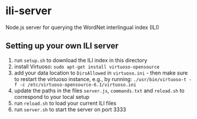 # ili-server
Node.js server for querying the WordNet interlingual index (ILI)

## Setting up your own ILI server

1. run `setup.sh` to download the ILI index in this directory
2. install Virtuoso: `sudo apt-get install virtuoso-opensource`
3. add your data location to `DirsAllowed` in `virtuoso.ini` - then make sure to restart the virtuoso instance, e.g., by running: `./usr/bin/virtuoso-t -f -c /etc/virtuoso-opensource-6.1/virtuoso.ini`
4. update the paths in the files `server.js`, `commands.txt` and `reload.sh` to correspond to your local setup
5. run `reload.sh` to load your current ILI files
6. run `server.sh` to start the server on port 3333

